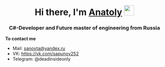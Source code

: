 <h1 align="center">Hi there, I'm <a href="https://github.com/Sapunov-Anatoly" target="_blank">Anatoly</a> 
<img src="https://github.com/blackcater/blackcater/raw/main/images/Hi.gif" height="32"/></h1>
<h3 align="center">C#-Developer and Future master of engineering from Russia</h3

# **To contact me**
* Mail: sanovta@yandex.ru
* VK: https://vk.com/sapunov252
* Telegram: @deadinsideonly
